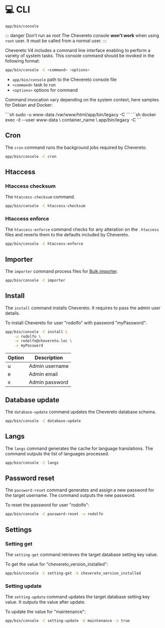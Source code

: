 # 💻 CLI

`app/bin/console`

::: danger Don't run as root
The Chevereto console **won't work** when using `root` user. It must be called from a normal user.
:::

Chevereto V4 includes a command line interface enabling to perform a variety of system tasks. This console command should be invoked in the following format:

```sh
app/bin/console -C <command> <options>
```

* `app/bin/console` path to the Chevereto console file
* `<command>` task to run
* `<options>` options for command

Command invocation vary depending on the system context, here samples for Debian and Docker:

<code-group>
<code-block title="Debian">
```sh
sudo -u www-data /var/www/html/app/bin/legacy -C <command> <options>
```
</code-block>

<code-block title="Docker">
```sh
docker exec -it --user www-data \
    container_name \
    app/bin/legacy -C <command> <options>
```
</code-block>
</code-group>

## Cron

The `cron` command runs the background jobs required by Chevereto.

```sh
app/bin/console -C cron
```

## Htaccess

### Htaccess checksum

The `htaccess-checksum` command.

```sh
app/bin/console -C htaccess-checksum
```

### Htaccess enforce

The `htaccess-enforce` command checks for any alteration on the `.htaccess` files and reverts them to the defaults included by Chevereto.

```sh
app/bin/console -C htaccess-enforce
```

## Importer

The `importer` command process files for [Bulk importer](https://v4-admin.chevereto.com/dashboard/bulk-importer.html).

```sh
app/bin/console -C importer
```

## Install

The `install` command installs Chevereto. It requires to pass the admin user details.

To install Chevereto for user "rodolfo" with password "myPassword":

```sh
app/bin/console -C install \
    -u rodolfo \
    -e rodolfo@chevereto.loc \
    -x myPassword
```

| Option | Description    |
| ------ | -------------- |
| u      | Admin username |
| e      | Admin email    |
| x      | Admin password |

## Database update

The `database-update` command updates the Chevereto database schema.

```sh
app/bin/console -C database-update
```

## Langs

The `langs` command generates the cache for language translations. The command outputs the list of languages processed.

```sh
app/bin/console -C langs
```

## Password reset

The `password-reset` command generates and assign a new password for the target username. The command outputs the new password.

To reset the password for user "rodolfo":

```sh
app/bin/console -C password-reset -u rodolfo
```

## Settings

### Setting get

The `setting-get` command retrieves the target database setting key value.

To get the value for "chevereto_version_installed":

```sh
app/bin/console -C setting-get -k chevereto_version_installed
```

### Setting update

The `setting-update` command updates the target database setting key value. It outputs the value after update.

To update the value for "maintenance":

```sh
app/bin/console -C setting-update -k maintenance -v true
```
